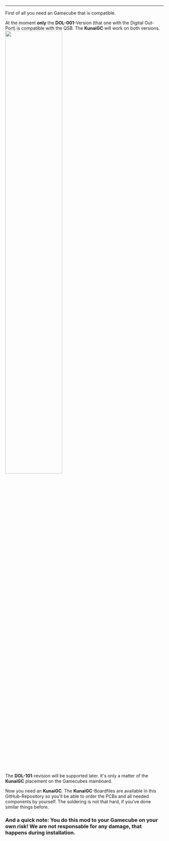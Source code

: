 ***
First of all you need an Gamecube that is compatible.

At the moment **only** the **DOL-001**-Version (that one with the Digital Out-Port) is compatible with the QSB. The **KunaiGC** will work on both versions.
<img src="https://github.com/KunaiGC/KunaiGC/blob/main/images/where2start/gc_w_component.jpg" width=60% height=60%>

The **DOL-101**-revision will be supported later. It's only a matter of the **KunaiGC** placement on the Gamecubes mainboard.

Now you need an **KunaiGC**.
The **KunaiGC**-Boardfiles are available in this GitHub-Repository so you'll be able to order the PCBs and all needed components by yourself. The soldering is not that hard, if you've done similar things before.


### **And a quick note: You do this mod to your Gamecube on your own risk! We are not responsable for any damage, that happens during installation.**


